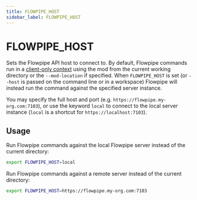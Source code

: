 ```yaml
---
title: FLOWPIPE_HOST
sidebar_label: FLOWPIPE_HOST
---
```


# FLOWPIPE_HOST
Sets the Flowpipe API host to connect to. By default, Flowpipe commands run in a [client-only context](/docs/run#operating-modes) using the mod from the current working directory or the `--mod-location` if specified.  When `FLOWPIPE_HOST` is set (or `--host` is passed on the command line or in a workspace) Flowpipe will instead run the command against the specified server instance.

You may specify the full host and port (e.g. `https://flowpipe.my-org.com:7103`), or use the keyword `local` to connect to the local server instance (`local` is a shortcut for `https://localhost:7103`).



## Usage 
Run Flowpipe commands against the local Flowpipe server instead of the current directory:
```bash
export FLOWPIPE_HOST=local
```

Run Flowpipe commands against a remote server instead of the current directory:
```bash
export FLOWPIPE_HOST=https://flowpipe.my-org.com:7103
```
